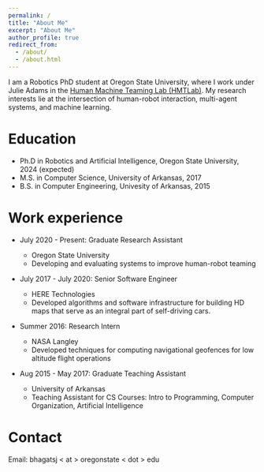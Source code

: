 ```yaml
---
permalink: /
title: "About Me"
excerpt: "About Me"
author_profile: true
redirect_from: 
  - /about/
  - /about.html
---
```


I am a Robotics PhD student at Oregon State University, where I work under Julie Adams in the [Human Machine Teaming Lab (HMTLab)](http://research.engr.oregonstate.edu/hmtl/). My research interests lie at the intersection of human-robot interaction, multi-agent systems, and machine learning.


Education
======
* Ph.D in Robotics and Artificial Intelligence, Oregon State University, 2024 (expected)
* M.S. in Computer Science, University of Arkansas, 2017
* B.S. in Computer Engineering, Univesity of Arkansas, 2015

Work experience
======
* July 2020 - Present: Graduate Research Assistant
  * Oregon State University
  * Developing and evaluating systems to improve human-robot teaming
  
* July 2017 - July 2020: Senior Software Engineer
  * HERE Technologies
  * Developed algorithms and software infrastructure for building HD maps that serve as an integral part of self-driving cars.

* Summer 2016: Research Intern
  * NASA Langley
  * Developed techniques for computing navigational geofences for low altitude flight operations
  
* Aug 2015 - May 2017: Graduate Teaching Assistant
  * University of Arkansas
  * Teaching Assistant for CS Courses: Intro to Programming, Computer Organization, Artificial Intelligence

Contact
======
Email: bhagatsj < at > oregonstate < dot > edu